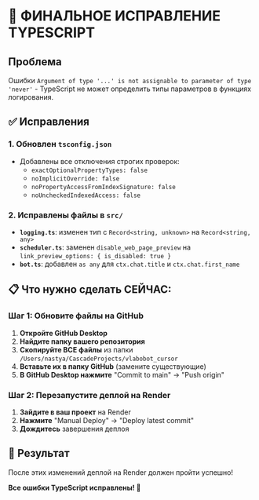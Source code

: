 # 🔧 ФИНАЛЬНОЕ ИСПРАВЛЕНИЕ TYPESCRIPT

## Проблема
Ошибки `Argument of type '...' is not assignable to parameter of type 'never'` - TypeScript не может определить типы параметров в функциях логирования.

## ✅ Исправления

### 1. Обновлен `tsconfig.json`
- Добавлены все отключения строгих проверок:
  - `exactOptionalPropertyTypes: false`
  - `noImplicitOverride: false`
  - `noPropertyAccessFromIndexSignature: false`
  - `noUncheckedIndexedAccess: false`

### 2. Исправлены файлы в `src/`
- **`logging.ts`**: изменен тип с `Record<string, unknown>` на `Record<string, any>`
- **`scheduler.ts`**: заменен `disable_web_page_preview` на `link_preview_options: { is_disabled: true }`
- **`bot.ts`**: добавлен `as any` для `ctx.chat.title` и `ctx.chat.first_name`

## 📋 Что нужно сделать СЕЙЧАС:

### Шаг 1: Обновите файлы на GitHub
1. **Откройте GitHub Desktop**
2. **Найдите папку вашего репозитория**
3. **Скопируйте ВСЕ файлы** из папки `/Users/nastya/CascadeProjects/vlabobot_cursor`
4. **Вставьте их в папку GitHub** (замените существующие)
5. **В GitHub Desktop нажмите** "Commit to main" → "Push origin"

### Шаг 2: Перезапустите деплой на Render
1. **Зайдите в ваш проект** на Render
2. **Нажмите** "Manual Deploy" → "Deploy latest commit"
3. **Дождитесь** завершения деплоя

## 🎯 Результат
После этих изменений деплой на Render должен пройти успешно!

**Все ошибки TypeScript исправлены! 🚀**
